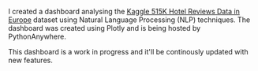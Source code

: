 I created a dashboard analysing the [Kaggle 515K Hotel Reviews Data in Europe](https://www.kaggle.com/jiashenliu/515k-hotel-reviews-data-in-europe) dataset 
using Natural Language Processing (NLP) techniques. The dashboard was created using Plotly and is being hosted by PythonAnywhere.

This dashboard is a work in progress and it'll be continously updated with new features.

